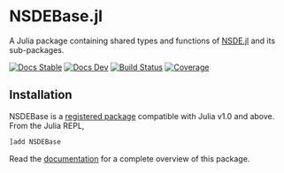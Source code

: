 # NSDEBase.jl

A Julia package containing shared types and functions of [NSDE.jl](https://github.com/giancarloantonucci/NSDE.jl) and its sub-packages.

[![Docs Stable](https://img.shields.io/badge/docs-stable-blue.svg)](https://giancarloantonucci.github.io/NSDEBase.jl/stable) [![Docs Dev](https://img.shields.io/badge/docs-dev-blue.svg)](https://giancarloantonucci.github.io/NSDEBase.jl/dev) [![Build Status](https://img.shields.io/github/workflow/status/giancarloantonucci/NSDEBase.jl/CI)](https://github.com/giancarloantonucci/NSDEBase.jl/actions) [![Coverage](https://img.shields.io/codecov/c/github/giancarloantonucci/NSDEBase.jl?label=coverage)](https://codecov.io/gh/giancarloantonucci/NSDEBase.jl)

## Installation

NSDEBase is a [registered package](https://juliahub.com/ui/Search?q=NSDEBase&type=packages) compatible with Julia v1.0 and above. From the Julia REPL,

```julia
]add NSDEBase
```

Read the [documentation](https://giancarloantonucci.github.io/NSDEBase.jl/dev) for a complete overview of this package.
